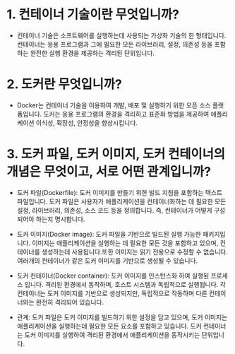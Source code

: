 # 1. 컨테이너 기술이란 무엇입니까?
- 컨테이너 기술은 소프트웨어를 실행하는데 사용되는 가상화 기술의 한 형태입니다. 컨테이너는 응용 프로그램과 그에 필요한 모든 라이브러리, 설정, 의존성 등을 포함하는 완전한 실행 환경을 제공하는 격리된 단위입니다.
# 2. 도커란 무엇입니까?
- Docker는 컨테이너 기술을 이용하여 개발, 배포 및 실행하기 위한 오픈 소스 플랫폼입니다. 도커는 응용 프로그램의 환경을 격리하고 표준화 방법을 제공하여 애플리케이션 이식성, 확장성, 안정성을 향상시킵니다.
# 3. 도커 파일, 도커 이미지, 도커 컨테이너의 개념은 무엇이고, 서로 어떤 관계입니까?
- 도커 파일(Dockerfile): 도커 이미지를 만들기 위한 빌드 지침을 포함하는 텍스트 파일입니다. 도커 파일은 사용자가 애플리케이션을 컨테이너화하는 데 필요한 모든 설정, 라이브러리, 의존성, 소스 코드 등을 정의합니다. 즉, 컨테이너가 어떻게 구성되어야 하는지 명시합니다.

- 도커 이미지(Docker image): 도커 파일을 기반으로 빌드된 실행 가능한 패키지입니다. 이미지는 애플리케이션을 실행하는 데 필요한 모든 것을 포함하고 있으며, 컨테이너를 생성하는데 사용됩니다.또한 이미지는 읽기 전용으로 수정할 수 없습니다. 여러개의 컨테이너가 같은 도커 이미지를 기반으로 생성될 수 있습니다.

- 도커 컨테이너(Docker container): 도커 이미지를 인스턴스화 하여 실행된 프로세스 입니다. 격리된 환경에서 동작하며, 호스트 시스템과 독립적으로 실행됩니다. 각 컨테이너는 도커 이미지를 기반으로 생성되지만, 독립적으로 작동하며 다른 컨테이너와는 완전히 격리되어 있습니다.

- 관계: 도커 파일은 도커 이미지를 빌드하기 위한 설정을 담고 있으며, 도커 이미지는 애플리케이션을 실행하는데 필요한 모든 요소를 포함하고 있습니다. 도커 컨테이너는 도커 이미지를 실행하여 격리된 환경에서 애플리케이션을 동작시키는 단위입니다.
